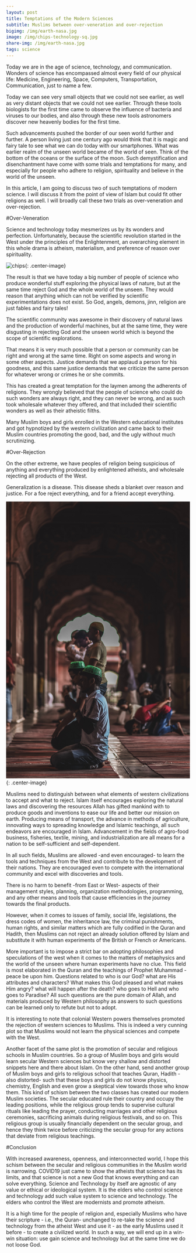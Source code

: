 ```yaml
---
layout: post
title: Temptations of the Modern Sciences
subtitle: Muslims between over-veneration and over-rejection
bigimg: /img/earth-nasa.jpg
image: /img/chips-technology-sq.jpg
share-img: /img/earth-nasa.jpg
tags: science
---
```

Today we are in the age of science, technology, and communication. Wonders of science has encompassed almost every field of our physical life: Medicine, Engineering, Space, Computers, Transportation, Communication, just to name a few. 

Today we can see very small objects that we could not see earlier, as well as very distant objects that we could not see earlier. Through these tools biologists for the first time came to observe the influence of bacteria and viruses to our bodies, and also through these new tools astronomers discover new heavenly bodies for the first time. 

Such advancements pushed the border of our seen world further and further. A person living just one century ago would think that it is magic and fairy tale to see what we can do today with our smartphones. What was earlier realm of the unseen world became of the world of seen. Think of the bottom of the oceans or the surface of the moon. Such demystification and disenchantment have come with some trials and temptations for many, and especially for people who adhere to religion, spirituality and believe in the world of the unseen.  

In this article, I am going to discuss two of such temptations of modern science. I will discuss it from the point of view of Islam but could fit other religions as well. I will broadly call these two trials as over-veneration and over-rejection.

#Over-Veneration

Science and technology today mesmerizes us by its wonders and perfection. Unfortunately, because the scientific revolution started in the West under the principles of the Enlightenment, an overarching element in this whole drama is atheism, materialism, and preference of reason over spirituality. 

![chips](/img/chips-technology.jpg){: .center-image}

The result is that we have today a big number of people of science who produce wonderful stuff exploring the physical laws of nature, but at the same time reject God and the whole world of the unseen. They would reason that anything which can not be verified by scientific experimentations does not exist. So God, angels, demons, jinn, religion are just fables and fairy tales!

The scientific community was awesome in their discovery of natural laws and the production of wonderful machines, but at the same time, they were disgusting in rejecting God and the unseen world which is beyond the scope of scientific explorations. 

That means it is very much possible that a person or community can be right and wrong at the same time. Right on some aspects and wrong in some other aspects. Justice demands that we applaud a person for his goodness, and this same justice demands that we criticize the same person for whatever wrong or crimes he or she commits. 

This has created a great temptation for the laymen among the adherents of religions. They wrongly believed that the people of science who could do such wonders are always right, and they can never be wrong, and as such took wholesale whatever they offered, and that included their scientific wonders as well as their atheistic filths.

Many Muslim boys and girls enrolled in the Western educational institutes and got hypnotized by the western civilization and came back to their Muslim countries promoting the good, bad, and the ugly without much scrutinizing. 


#Over-Rejection

On the other extreme, we have peoples of religion being suspicious of anything and everything produced by enlightened atheists, and wholesale rejecting all products of the West. 

Generalization is a disease. This disease sheds a blanket over reason and justice. For a foe reject everything, and for a friend accept everything.  

![masjid](/img/masjid.jpg){: .center-image}

Muslims need to distinguish between what elements of western civilizations to accept and what to reject. Islam itself encourages exploring the natural laws and discovering the resources Allah has gifted mankind with to produce goods and inventions to ease our life and better our mission on earth. Producing means of transport, the advance in methods of agriculture, innovating ways to spreading knowledge and Islamic teachings, all such endeavors are encouraged in Islam. Advancement in the fields of agro-food business, fisheries, textile, mining, and industrialization are all means for a nation to be self-sufficient and self-dependent. 

In all such fields, Muslims are allowed -and even encouraged- to learn the tools and techniques from the West and contribute to the development of their nations. They are encouraged even to compete with the international community and excel with discoveries and tools. 

There is no harm to benefit -from East or West- aspects of their management styles, planning, organization methodologies, programming, and any other means and tools that cause efficiencies in the journey towards the final products.

However, when it comes to issues of family, social life, legislations, the dress codes of women, the inheritance law, the criminal punishments, human rights, and similar matters which are fully codified in the Quran and Hadith, then Muslims can not reject an already solution offered by Islam and substitute it with human experiments of the British or French or Americans.

More important is to impose a strict bar on adopting philosophies and speculations of the west when it comes to the matters of metaphysics and the world of the unseen where human experiments have no clue. This field is most elaborated in the Quran and the teachings of Prophet Muhammad -peace be upon him. Questions related to who is our God? what are His attributes and characters? What makes this God pleased and what makes Him angry? what will happen after the death? who goes to Hell and who goes to Paradise? All such questions are the pure domain of Allah, and materials produced by Western philosophy as answers to such questions can be learned only to refute but not to adopt. 

It is interesting to note that colonial Western powers themselves promoted the rejection of western sciences to Muslims. This is indeed a very cunning plot so that Muslims would not learn the physical sciences and compete with the West. 

Another facet of the same plot is the promotion of secular and religious schools in Muslim countries. So a group of Muslim boys and girls would learn secular Western sciences but know very shallow and distorted snippets here and there about Islam. On the other hand, send another group of Muslim boys and girls to religious school that teaches Quran, Hadith -also distorted- such that these boys and girls do not know physics, chemistry, English and even grow a skeptical view towards those who know them. This kind of schism between the two classes has created our modern Muslim societies. The secular educated rule their country and occupy the leading positions, while the religious group tends to supervise cultural rituals like leading the prayer, conducting marriages and other religious ceremonies, sacrificing animals during religious festivals, and so on. This religious group is usually financially dependent on the secular group, and hence they think twice before criticizing the secular group for any actions that deviate from religious teachings. 

#Conclusion 

With increased awareness, openness, and interconnected world, I hope this schism between the secular and religious communities in the Muslim world is narrowing. COVID19 just came to show the atheists that science has its limits, and that science is not a new God that knows everything and can solve everything. Science and Technology by itself are agnostic of any value or ethical or ideological system. It is the elders who control science and technology add such value system to science and technology. The elders who control the West are modernists and promote atheism. 

It is a high time for the people of religion and, especially Muslims who have their scripture - i.e., the Quran- unchanged to re-take the science and technology from the atheist West and use it - as the early Muslims used it before - to create a civilized world. In such a way, we will end up in a win-win situation: use gain science and technology but at the same time we do not loose God.